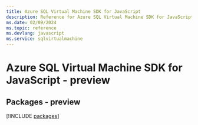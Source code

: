 ```yaml
---
title: Azure SQL Virtual Machine SDK for JavaScript
description: Reference for Azure SQL Virtual Machine SDK for JavaScript
ms.date: 02/09/2024
ms.topic: reference
ms.devlang: javascript
ms.service: sqlvirtualmachine
---
```

# Azure SQL Virtual Machine SDK for JavaScript - preview
## Packages - preview
[!INCLUDE [packages](sql-virtual-machine-index.md)]